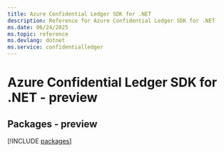 ```yaml
---
title: Azure Confidential Ledger SDK for .NET
description: Reference for Azure Confidential Ledger SDK for .NET
ms.date: 06/24/2025
ms.topic: reference
ms.devlang: dotnet
ms.service: confidentialledger
---
```

# Azure Confidential Ledger SDK for .NET - preview
## Packages - preview
[!INCLUDE [packages](confidential-ledger-index.md)]